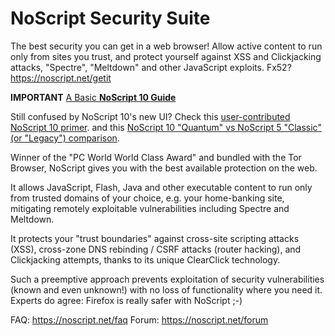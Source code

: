 <!--
Copyright (C) 2005-2021 Giorgio Maone <https://maone.net>

SPDX-License-Identifier: GPL-3.0-or-later
-->

# NoScript Security Suite

The best security you can get in a web browser!
Allow active content to run only from sites you trust, and protect yourself against XSS and Clickjacking attacks, "Spectre", "Meltdown" and other JavaScript exploits.
Fx52? <a href="https://noscript.net/getit">https://noscript.net/getit</a>

<b>IMPORTANT</b>
<a href="https://forums.informaction.com/viewtopic.php?f=7&amp;t=23974">A Basic <b>NoScript 10 Guide</b></a>

Still confused by NoScript 10's new UI?
Check this <a href="https://blog.jeaye.com/2017/11/30/noscript/">user-contributed NoScript 10 primer</a>.
and this <a href="https://hackademix.net/2017/12/04/noscript-quantum-vs-legacy-in-a-nutshell-2/">NoScript 10 "Quantum" vs NoScript 5 "Classic" (or "Legacy") comparison</a>.

Winner of the "PC World World Class Award" and bundled with the Tor Browser, NoScript gives you with the best available protection on the web.

It allows JavaScript, Flash, Java and other executable content to run only from trusted domains of your choice, e.g. your home-banking site, mitigating remotely exploitable vulnerabilities including Spectre and Meltdown.

It  protects your "trust boundaries" against cross-site scripting attacks (XSS), cross-zone DNS rebinding / CSRF attacks (router hacking), and Clickjacking attempts, thanks to its unique ClearClick technology.

Such a preemptive approach  prevents exploitation of security vulnerabilities (known and even unknown!) with no loss of functionality where you need it.
Experts do agree: Firefox is really safer with NoScript ;-)

FAQ: <a href="https://noscript.net/faq">https://noscript.net/faq</a>
Forum: <a href="https://noscript.net/forum">https://noscript.net/forum</a>
